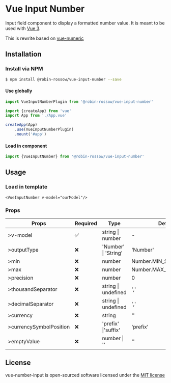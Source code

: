 # Vue Input Number
Input field component to display a formatted number value. It is meant to be used with [Vue 3](https://v3.vuejs.org/).

This is rewrite based on [vue-numeric](https://github.com/kevinongko/vue-numeric)

## Installation

### Install via NPM
```sh
$ npm install @robin-rossow/vue-input-number --save
```

#### Use globally

```ts
import VueInputNumberPlugin from '@robin-rossow/vue-input-number'

import {createApp} from 'vue'
import App from './App.vue'

createApp(App)
    .use(VueInputNumberPlugin)
    .mount('#app')
```

#### Load in component
```ts
import {VueInputNumber} from '@robin-rossow/vue-input-number'
```

## Usage

### Load in template
```vue
<VueInputNumber v-model="ourModel"/>
```

### Props
| Props                   | Required | Type                     | Default                 |
|-------------------------|----------|--------------------------|-------------------------|
| >v-model                | ✅        | string &#124; number     | -                       |
| >outputType             | ❌        | 'Number' &#124; 'String' | 'Number'                |
| >min                    | ❌        | number                   | Number.MIN_SAFE_INTEGER |
| >max                    | ❌        | number                   | Number.MAX_SAFE_INTEGER |
| >precision              | ❌        | number                   | 0                       |
| >thousandSeparator      | ❌        | string &#124; undefined  | ','                     |
| >decimalSeparator       | ❌        | string &#124; undefined  | ','                     |
| >currency               | ❌        | string                   | ''                      |
| >currencySymbolPosition | ❌        | 'prefix' &#124;'suffix'  | 'prefix'                |
| >emptyValue             | ❌        | number &#124; ''         | ''                      |

## License
vue-number-input is open-sourced software licensed under the [MIT license](http://opensource.org/licenses/MIT)
